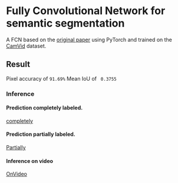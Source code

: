 # Fully Convolutional Network for semantic segmentation

A FCN based on the [original paper](https://arxiv.org/abs/1411.4038) using PyTorch and trained on the [CamVid](http://mi.eng.cam.ac.uk/research/projects/VideoRec/CamVid/) dataset.

## Result

Pixel accuracy of ``` 91.69% ``` 
Mean IoU of ``` 0.3755``` 


###  Inference 
#### Prediction completely labeled.

[completely](./images/fullprediction.png)

#### Prediction partially labeled.

[Partially](./images/partialprediction.png)

#### Inference on video 
[OnVideo](./images/outputgif.gif)
